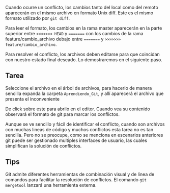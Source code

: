 Cuando ocurre un conflicto, los cambios tanto del local como del remoto aparecerán en el mismo archivo en formato Unix diff. Este es el mismo formato utilizado por `git diff`.  

Para leer el formato, los cambios en la rama master aparecerán en la parte superior entre `<<<<<<< HEAD` y `=======` con los cambios de la rama feature/cambio_archivo debajo entre `=======` y `>>>>>>> feature/cambio_archivo`.

Para resolver el conflicto, los archivos deben editarse para que coincidan con nuestro estado final deseado. Lo demostraremos en el siguiente paso.

## Tarea

Seleccione el archivo en el árbol de archivos, para hacerlo de manera sencilla expanda la carpeta `Aprendiendo_Git`, y allí aparecerá el archivo que presenta el inconveniente

De click sobre este para abrilo en el editor. Cuando vea su contenido observará el formato de git para marcar los conflictos.

Aunque se ve sencillo y fácil de identificar el conflicto, cuando son archivos con muchas lineas de código y muchos conflictos esta tarea no es tan sencilla. Pero no se preocupe, como se menciona en escenarios anteriores git puede ser gestionado multiples interfaces de usuario, las cuales simplifican la solución de conflictos.

## Tips

Git admite diferentes herramientas de combinación visual y de línea de comandos para facilitar la resolución de conflictos. El comando `git mergetool` lanzará una herramienta externa.